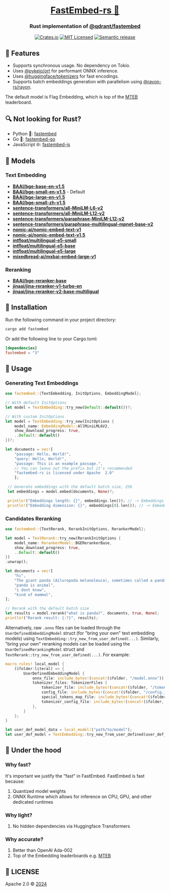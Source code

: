 <div align="center">
  <h1><a href="https://crates.io/crates/fastembed">FastEmbed-rs 🦀</a></h1>
 <h3>Rust implementation of <a href="https://github.com/qdrant/fastembed" target="_blank">@qdrant/fastembed</a></h3>
  <a href="https://crates.io/crates/fastembed"><img src="https://img.shields.io/crates/v/fastembed.svg" alt="Crates.io"></a>
  <a href="https://github.com/Anush008/fastembed-rs/blob/master/LICENSE"><img src="https://img.shields.io/badge/license-apache-blue.svg" alt="MIT Licensed"></a>
  <a href="https://github.com/Anush008/fastembed-rs/actions/workflows/release.yml"><img src="https://github.com/Anush008/fastembed-rs/actions/workflows/release.yml/badge.svg?branch=main" alt="Semantic release"></a>
</div>

## 🍕 Features

- Supports synchronous usage. No dependency on Tokio.
- Uses [@pykeio/ort](https://github.com/pykeio/ort) for performant ONNX inference.
- Uses [@huggingface/tokenizers](https://github.com/huggingface/tokenizers) for fast encodings.
- Supports batch embeddings generation with parallelism using [@rayon-rs/rayon](https://github.com/rayon-rs/rayon).

The default model is Flag Embedding, which is top of the [MTEB](https://huggingface.co/spaces/mteb/leaderboard) leaderboard.

## 🔍 Not looking for Rust?

- Python 🐍: [fastembed](https://github.com/qdrant/fastembed)
- Go 🐳: [fastembed-go](https://github.com/Anush008/fastembed-go)
- JavaScript 🌐: [fastembed-js](https://github.com/Anush008/fastembed-js)

## 🤖 Models

### Text Embedding

- [**BAAI/bge-base-en-v1.5**](https://huggingface.co/BAAI/bge-base-en-v1.5)
- [**BAAI/bge-small-en-v1.5**](https://huggingface.co/BAAI/bge-small-en-v1.5) - Default
- [**BAAI/bge-large-en-v1.5**](https://huggingface.co/BAAI/bge-large-en-v1.5)
- [**BAAI/bge-small-zh-v1.5**](https://huggingface.co/BAAI/bge-small-zh-v1.5)
- [**sentence-transformers/all-MiniLM-L6-v2**](https://huggingface.co/sentence-transformers/all-MiniLM-L6-v2)
- [**sentence-transformers/all-MiniLM-L12-v2**](https://huggingface.co/sentence-transformers/all-MiniLM-L12-v2)
- [**sentence-transformers/paraphrase-MiniLM-L12-v2**](https://huggingface.co/sentence-transformers/paraphrase-MiniLM-L12-v2)
- [**sentence-transformers/paraphrase-multilingual-mpnet-base-v2**](https://huggingface.co/sentence-transformers/paraphrase-multilingual-mpnet-base-v2)
- [**nomic-ai/nomic-embed-text-v1**](https://huggingface.co/nomic-ai/nomic-embed-text-v1)
- [**nomic-ai/nomic-embed-text-v1.5**](https://huggingface.co/nomic-ai/nomic-embed-text-v1.5)
- [**intfloat/multilingual-e5-small**](https://huggingface.co/intfloat/multilingual-e5-small)
- [**intfloat/multilingual-e5-base**](https://huggingface.co/intfloat/multilingual-e5-base)
- [**intfloat/multilingual-e5-large**](https://huggingface.co/intfloat/multilingual-e5-large)
- [**mixedbread-ai/mxbai-embed-large-v1**](https://huggingface.co/mixedbread-ai/mxbai-embed-large-v1)

### Reranking

- [**BAAI/bge-reranker-base**](https://huggingface.co/BAAI/bge-reranker-base)
- [**jinaai/jina-reranker-v1-turbo-en**](https://huggingface.co/jinaai/jina-reranker-v1-turbo-en)
- [**jinaai/jina-reranker-v2-base-multiligual**](https://huggingface.co/jinaai/jina-reranker-v2-base-multilingual)

## 🚀 Installation

Run the following command in your project directory:

```bash
cargo add fastembed
```

Or add the following line to your Cargo.toml:

```toml
[dependencies]
fastembed = "3"
```

## 📖 Usage

### Generating Text Embeddings

```rust
use fastembed::{TextEmbedding, InitOptions, EmbeddingModel};

// With default InitOptions
let model = TextEmbedding::try_new(Default::default())?;

// With custom InitOptions
let model = TextEmbedding::try_new(InitOptions {
    model_name: EmbeddingModel::AllMiniLML6V2,
    show_download_progress: true,
    ..Default::default()
})?;

let documents = vec![
    "passage: Hello, World!",
    "query: Hello, World!",
    "passage: This is an example passage.",
    // You can leave out the prefix but it's recommended
    "fastembed-rs is licensed under Apache  2.0"
    ];

 // Generate embeddings with the default batch size, 256
 let embeddings = model.embed(documents, None)?;

 println!("Embeddings length: {}", embeddings.len()); // -> Embeddings length: 4
 println!("Embedding dimension: {}", embeddings[0].len()); // -> Embedding dimension: 384

```

### Candidates Reranking

```rust
use fastembed::{TextRerank, RerankInitOptions, RerankerModel};

let model = TextRerank::try_new(RerankInitOptions {
    model_name: RerankerModel::BGERerankerBase,
    show_download_progress: true,
    ..Default::default()
})
.unwrap();

let documents = vec![
    "hi",
    "The giant panda (Ailuropoda melanoleuca), sometimes called a panda bear, is a bear species endemic to China.",
    "panda is animal",
    "i dont know",
    "kind of mammal",
];

// Rerank with the default batch size
let results = model.rerank("what is panda?", documents, true, None);
println!("Rerank result: {:?}", results);
```

Alternatively, raw `.onnx` files can be loaded through the `UserDefinedEmbeddingModel` struct (for "bring your own" text embedding models) using `TextEmbedding::try_new_from_user_defined(...)`. Similarly, "bring your own" reranking models can be loaded using the `UserDefinedRerankingModel` struct and `TextRerank::try_new_from_user_defined(...)`. For example:

```rust
macro_rules! local_model {
    ($folder:literal) => {
        UserDefinedEmbeddingModel {
            onnx_file: include_bytes!(concat!($folder, "/model.onnx")).to_vec(),
            tokenizer_files: TokenizerFiles {
                tokenizer_file: include_bytes!(concat!($folder, "/tokenizer.json")).to_vec(),
                config_file: include_bytes!(concat!($folder, "/config.json")).to_vec(),
                special_tokens_map_file: include_bytes!(concat!($folder, "/special_tokens_map.json")).to_vec(),
                tokenizer_config_file: include_bytes!(concat!($folder, "/tokenizer_config.json")).to_vec(),
            },
        }
    };
}

let user_def_model_data = local_model!("path/to/model");
let user_def_model = TextEmbedding::try_new_from_user_defined(user_def_model, Default::default()).unwrap();
```

## 🚒 Under the hood

### Why fast?

It's important we justify the "fast" in FastEmbed. FastEmbed is fast because:

1. Quantized model weights
2. ONNX Runtime which allows for inference on CPU, GPU, and other dedicated runtimes

### Why light?

1. No hidden dependencies via Huggingface Transformers

### Why accurate?

1. Better than OpenAI Ada-002
2. Top of the Embedding leaderboards e.g. [MTEB](https://huggingface.co/spaces/mteb/leaderboard)

## 📄 LICENSE

Apache 2.0 © [2024](https://github.com/Anush008/fastembed-rs/blob/main/LICENSE)
